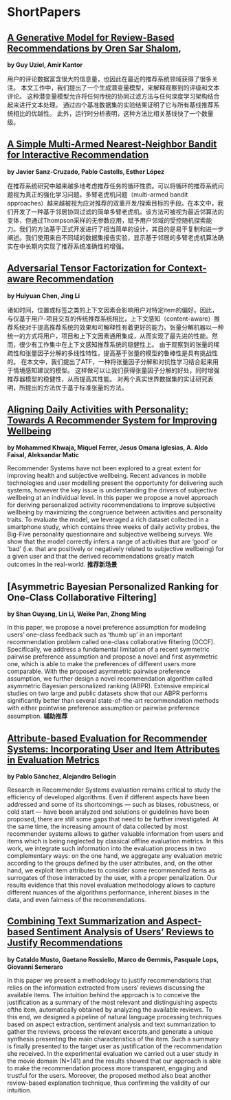# ShortPapers

## [A Generative Model for Review-Based Recommendations by Oren Sar Shalom](), 
**by Guy Uziel, Amir Kantor**

用户的评论数据富含很大的信息量，也因此在最近的推荐系统领域获得了很多关注。 本文工作中，我们提出了一个生成潜变量模型，来解释观察到的评级和文本评论。 这种潜变量模型允许将任何传统的协同过滤方法与任何深度学习架构结合起来进行文本处理。 通过四个基准数据集的实验结果证明了它与所有基线推荐系统相比的优越性。 此外，运行时分析表明，这种方法比相关基线快了一个数量级。

## [A Simple Multi-Armed Nearest-Neighbor Bandit for Interactive Recommendation]()
**by Javier Sanz-Cruzado, Pablo Castells, Esther López**

在推荐系统研究中越来越多地考虑推荐任务的循环性质。可以将循环的推荐系统问题视为真正的强化学习问题。多臂老虎机问题（multi-armed bandit approaches）越来越被视为应对推荐的双重开发/探索目标的手段。在本文中，我们开发了一种基于邻居协同过滤的简单多臂老虎机。该方法可被视为最近邻算法的变体，但通过Thompson采样的无参数应用，赋予用户邻域的受控随机探索能力。我们的方法基于正式开发进行了相当简单的设计，其目的是易于复制和进一步阐述。我们使用来自不同域的数据集报告实验，显示基于邻居的多臂老虎机算法确实在中长期内实现了推荐系统准确性的增强。

## [Adversarial Tensor Factorization for Context-aware Recommendation]()
**by Huiyuan Chen, Jing Li**

诸如时间，位置或标签之类的上下文因素会影响用户对特定item的偏好。因此，与仅基于用户-项目交互的传统推荐系统相比，上下文感知（content-aware）推荐系统对于提高推荐系统的效果和可解释性有着更好的能力。张量分解机器以一种统一的方式将用户，项目和上下文因素通用集成，从而实现了最先进的性能。然而，很少有工作集中在上下文感知推荐系统的稳健性上。 由于观察到的张量的稀疏性和张量因子分解的多线性特性，提高基于张量的模型的鲁棒性是具有挑战性的。 在本文中，我们提出了ATF，一种将张量因子分解和对抗性学习结合起来用于情境感知建议的模型。 这样做可以让我们获得张量因子分解的好处，同时增强推荐器模型的稳健性，从而提高其性能。 对两个真实世界数据集的实证研究表明，所提出的方法优于基于标准张量的方法。

## [Aligning Daily Activities with Personality: Towards A Recommender System for Improving Wellbeing]()
**by Mohammed Khwaja, Miquel Ferrer, Jesus Omana Iglesias, A. Aldo Faisal, Aleksandar Matic**

Recommender Systems have not been explored to a great extent for improving health and subjective wellbeing. Recent advances in mobile technologies and user modelling present the opportunity for delivering such systems, however the key issue is understanding the drivers of subjective wellbeing at an individual level. In this paper we propose a novel approach for deriving personalized activity recommendations to improve subjective wellbeing by maximizing the congruence between activities and personality traits. To evaluate the model, we leveraged a rich dataset collected in a smartphone study, which contains three weeks of daily activity probes, the Big-Five personality questionnaire and subjective wellbeing surveys. We show that the model correctly infers a range of activities that are ‘good’ or ‘bad’ (i.e. that are positively or negatively related to subjective wellbeing) for a given user and that the derived recommendations greatly match outcomes in the real-world. **推荐新场景**

## [Asymmetric Bayesian Personalized Ranking for One-Class Collaborative Filtering]
**by Shan Ouyang, Lin Li, Weike Pan, Zhong Ming**

In this paper, we propose a novel preference assumption for modeling users’ one-class feedback such as ‘thumb up’ in an important recommendation problem called one-class collaborative filtering (OCCF). Specifically, we address a fundamental limitation of a recent symmetric pairwise preference assumption and propose a novel and first asymmetric one, which is able to make the preferences of different users more comparable. With the proposed asymmetric pairwise preference assumption, we further design a novel recommendation algorithm called asymmetric Bayesian personalized ranking (ABPR). Extensive empirical studies on two large and public datasets show that our ABPR performs significantly better than several state-of-the-art recommendation methods with either pointwise preference assumption or pairwise preference assumption. **辅助推荐**

## [Attribute-based Evaluation for Recommender Systems: Incorporating User and Item Attributes in Evaluation Metrics]()
**by Pablo Sánchez, Alejandro Bellogín**

Research in Recommender Systems evaluation remains critical to study the efficiency of developed algorithms. Even if different aspects have been addressed and some of its shortcomings — such as biases, robustness, or cold start — have been analyzed and solutions or guidelines have been proposed, there are still some gaps that need to be further investigated. At the same time, the increasing amount of data collected by most recommender systems allows to gather valuable information from users and items which is being neglected by classical offline evaluation metrics. In this work, we integrate such information into the evaluation process in two complementary ways: on the one hand, we aggregate any evaluation metric according to the groups defined by the user attributes, and, on the other hand, we exploit item attributes to consider some recommended items as surrogates of those interacted by the user, with a proper penalization. Our results evidence that this novel evaluation methodology allows to capture different nuances of the algorithms performance, inherent biases in the data, and even fairness of the recommendations.

## [Combining Text Summarization and Aspect-based Sentiment Analysis of Users’ Reviews to Justify Recommendations]()
**by Cataldo Musto, Gaetano Rossiello, Marco de Gemmis, Pasquale Lops, Giovanni Semeraro**

In this paper we present a methodology to justify recommendations that relies on the information extracted from users’ reviews discussing the available items. The intuition behind the approach is to conceive the justification as a summary of the most relevant and distinguishing aspects ofthe item, automatically obtained by analyzing the available reviews. To this end, we designed a pipeline of natural language processing techniques based on aspect extraction, sentiment analysis and text summarization to gather the reviews, process the relevant excerpts,and generate a unique synthesis presenting the main characteristics of the item. Such a summary is finally presented to the target user as justification of the recommendation she received. In the experimental evaluation we carried out a user study in the movie domain (N=141) and the results showed that our approach is able to make the recommendation process more transparent, engaging and trustful for the users. Moreover, the proposed method also beat another review-based explanation technique, thus confirming the validity of our intuition.
